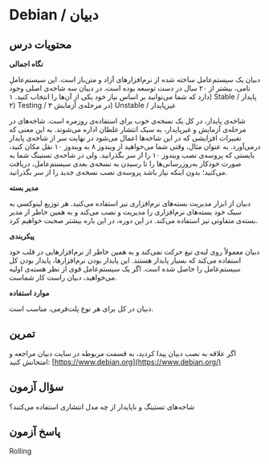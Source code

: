 # Debian / دبیان

## محتویات درس

**نگاه اجمالی**

دبیان یک سیستم‌عامل ساخته شده از نرم‌افزارهای آزاد و متن‌باز است. این سیستم‌عاملِ نامی، بیشتر از ۲۰ سال در دست توسعه بوده است. در دبیان سه شاخه‌ی اصلی وجود دارد که شما می‌توانید بر اساس نیاز خود یکی از آن‌ها را انتخاب کنید. ۱) Stable / پایدار ۲) Testing / در مرحله‌ی آزمایش ۳) Unstable / غیرپایدار

شاخه‌ی پایدار، در کل یک نسخه‌ی خوب برای استفاده‌ی روزمره است. شاخه‌های در مرحله‌ی آزمایش و غیرپایدار، به سبک انتشار غلطان اداره می‌شوند. به این معنی که تغییرات افزایشی که در این شاخه‌ها اعمال می‌شود در نهایت سر از شاخه‌ی پایدار درمی‌آورد. به عنوان مثال، وقتی شما می‌خواهید از ویندوز ۸ به ویندوز ۱۰ نقل مکان کنید، بایستی که پروسه‌ی نصب ویندوز ۱۰ را از سر بگذرانید. ولی در شاخه‌ی تستینگ شما به صورت خودکار به‌روزرسانی‌ها را تا رسیدن به نسخه‌ی بعدی سیستم‌عامل، دریافت می‌کنید؛ بدون اینکه نیاز باشد پروسه‌ی نصب نسخه‌ی جدید را از سر بگذرانید.

**مدیر بسته**

دبیان از ابزار مدیریت بسته‌های نرم‌افزاری نیز استفاده می‌کنید. هر توزیع لینوکسی به سبک خود بسته‌های نرم‌افزاری را مدیریت و نصب می‌کند و به همین خاطر از مدیر بسته‌ی متفاوتی نیز استفاده می‌کند. در این دوره، در این باره بیشتر صحبت خواهیم کرد.

**پیکربندی**

دبیان معمولاً روی لبه‌ی تیغ حرکت نمی‌کند و به همین خاطر از نرم‌افزارهایی در قلب خود استفاده می‌کند که بسیار پایدار هستند. این پایدار بودن نرم‌افزارها، پایدار بودن کل سیستم‌عامل را حاصل شده است. اگر یک سیستم‌عامل قوی از نظر هسته‌ی اولیه می‌خواهید، دبیان راست کار شماست.

**موارد استفاده**

دبیان در کل برای هر نوع پلت‌فرمی، مناسب است.

## تمرین

اگر علاقه به نصب دبیان پیدا کردید، به قسمت مربوطه در سایت دبیان مراجعه و امتحانش کنید:  [https://www.debian.org](https://www.debian.org/)

## سؤال آزمون

شاخه‌های تستینگ و ناپایدار از چه مدل انتشاری استفاده می‌کنند؟

## پاسخ آزمون

Rolling
